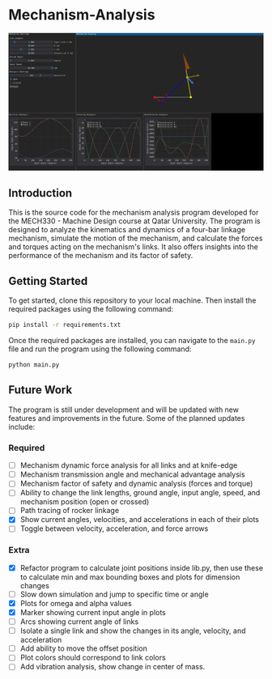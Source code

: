 # Mechanism-Analysis

![Project cover photo showing a four-bar linkage mechanism](cover.png)

## Introduction

This is the source code for the mechanism analysis program developed for the MECH330 - Machine Design course at Qatar University. The program is designed to analyze the kinematics and dynamics of a four-bar linkage mechanism, simulate the motion of the mechanism, and calculate the forces and torques acting on the mechanism's links. It also offers insights into the performance of the mechanism and its factor of safety.

## Getting Started

To get started, clone this repository to your local machine. Then install the required packages using the following command:

```bash
pip install -r requirements.txt
```

Once the required packages are installed, you can navigate to the `main.py` file and run the program using the following command:

```bash
python main.py
```

## Future Work

The program is still under development and will be updated with new features and improvements in the future. Some of the planned updates include:

### Required
- [ ] Mechanism dynamic force analysis for all links and at knife-edge
- [ ] Mechanism transmission angle and mechanical advantage analysis
- [ ] Mechanism factor of safety and dynamic analysis (forces and torque)
- [ ] Ability to change the link lengths, ground angle, input angle, speed, and mechanism position (open or crossed)
- [ ] Path tracing of rocker linkage
- [x] Show current angles, velocities, and accelerations in each of their plots 
- [ ] Toggle between velocity, acceleration, and force arrows

### Extra
- [x] Refactor program to calculate joint positions inside lib.py, then use these to calculate min and max bounding boxes and plots for dimension changes
- [ ] Slow down simulation and jump to specific time or angle
- [x] Plots for omega and alpha values
- [x] Marker showing current input angle in plots
- [ ] Arcs showing current angle of links
- [ ] Isolate a single link and show the changes in its angle, velocity, and acceleration
- [ ] Add ability to move the offset position
- [ ] Plot colors should correspond to link colors
- [ ] Add vibration analysis, show change in center of mass. 

